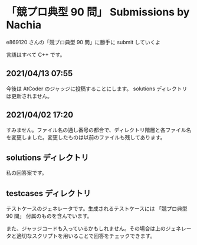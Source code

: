# 「競プロ典型 90 問」 Submissions by Nachia

e869120 さんの「競プロ典型 90 問」に勝手に submit していくよ

言語はすべて C++ です。

## 2021/04/13 07:55

今後は AtCoder のジャッジに投稿することにします。 solutions ディレクトリは更新されません。

## 2021/04/02 17:20

すみません。ファイル名の通し番号の都合で、ディレクトリ階層と各ファイル名を変更しました。変更したものは以前のファイルも残してあります。

## solutions ディレクトリ

私の回答案です。

## testcases ディレクトリ

テストケースのジェネレータです。生成されるテストケースには 「競プロ典型 90 問」 付属のものを含んでいます。

また、ジャッジコードも入っているかもしれません。その場合は上のジェネレータと適切なスクリプトを用いることで回答をチェックできます。
